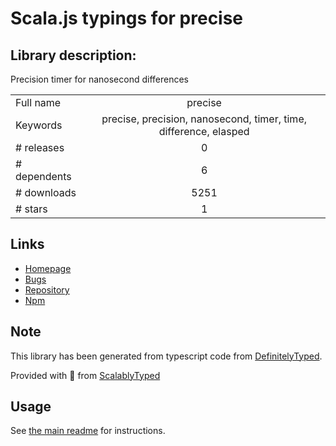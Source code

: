 
# Scala.js typings for precise


## Library description:
Precision timer for nanosecond differences

|                    |                 |
| ------------------ | :-------------: |
| Full name          | precise |
| Keywords           | precise, precision, nanosecond, timer, time, difference, elasped |
| # releases         | 0 |
| # dependents       | 6 |
| # downloads        | 5251 |
| # stars            | 1 |

## Links
- [Homepage](http://avoidwork.github.io/precise)
- [Bugs](https://github.com/avoidwork/precise/issues)
- [Repository](https://github.com/avoidwork/precise)
- [Npm](https://www.npmjs.com/package/precise)
    


## Note
This library has been generated from typescript code from [DefinitelyTyped](https://definitelytyped.org).

Provided with :purple_heart: from [ScalablyTyped](https://github.com/oyvindberg/ScalablyTyped)

## Usage
See [the main readme](../../readme.md) for instructions.


